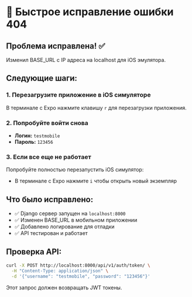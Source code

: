 # 🔧 Быстрое исправление ошибки 404

## Проблема исправлена! ✅

Изменил BASE_URL с IP адреса на localhost для iOS эмулятора.

## Следующие шаги:

### 1. Перезагрузите приложение в iOS симуляторе
В терминале с Expo нажмите клавишу `r` для перезагрузки приложения.

### 2. Попробуйте войти снова
- **Логин:** `testmobile`
- **Пароль:** `123456`

### 3. Если все еще не работает
Попробуйте полностью перезапустить iOS симулятор:
- В терминале с Expo нажмите `i` чтобы открыть новый экземпляр

## Что было исправлено:
- ✅ Django сервер запущен на `localhost:8000`
- ✅ Изменен BASE_URL в мобильном приложении
- ✅ Добавлено логирование для отладки
- ✅ API тестирован и работает

## Проверка API:
```bash
curl -X POST http://localhost:8000/api/v1/auth/token/ \
  -H "Content-Type: application/json" \
  -d '{"username": "testmobile", "password": "123456"}'
```

Этот запрос должен возвращать JWT токены. 